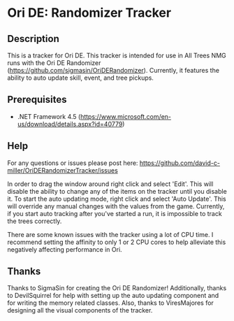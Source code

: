 ﻿# Ori DE: Randomizer Tracker

## Description
This is a tracker for Ori DE. This tracker is intended for use in
All Trees NMG runs with the Ori DE Randomizer (https://github.com/sigmasin/OriDERandomizer).
Currently, it features the ability to auto update skill, event, and tree pickups.

## Prerequisites
+ .NET Framework 4.5 (https://www.microsoft.com/en-us/download/details.aspx?id=40779)

## Help
For any questions or issues please post here:
https://github.com/david-c-miller/OriDERandomizerTracker/issues

In order to drag the window around right click and select 'Edit'. This will disable
the ability to change any of the items on the tracker until you disable it. To start
the auto updating mode, right click and select 'Auto Update'. This will override any
manual changes with the values from the game. Currently, if you start auto tracking after
you've started a run, it is impossible to track the trees correctly.

There are some known issues with the tracker using a lot of CPU time. I recommend setting the
affinity to only 1 or 2 CPU cores to help alleviate this negatively affecting performance in Ori.

## Thanks
Thanks to SigmaSin for creating the Ori DE Randomizer! Additionally, thanks to DevilSquirrel
for help with setting up the auto updating component and for writing the memory related
classes. Also, thanks to ViresMajores for designing all the visual components of the tracker.

